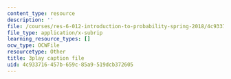 ```yaml
---
content_type: resource
description: ''
file: /courses/res-6-012-introduction-to-probability-spring-2018/4c933716457b659c85a9519dcb372605_f_BHF-OYwr4.srt
file_type: application/x-subrip
learning_resource_types: []
ocw_type: OCWFile
resourcetype: Other
title: 3play caption file
uid: 4c933716-457b-659c-85a9-519dcb372605
---
```

